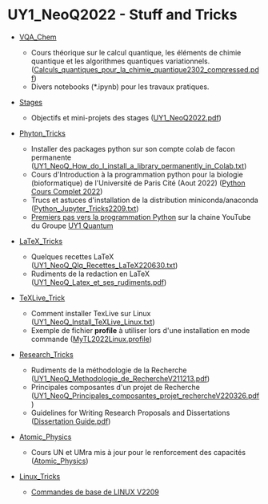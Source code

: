 # UY1_NeoQ2022 - Stuff and Tricks

* [VQA_Chem](https://github.com/NanaEngo/UY1_NeoQ_Stuffs/tree/main/VQA_Chem)
  * Cours théorique sur le calcul quantique, les éléments de chimie quantique et les algorithmes quantiques variationnels.([Calculs_quantiques_pour_la_chimie_quantique2302_compressed.pdf](https://github.com/NanaEngo/UY1_NeoQ_Stuffs/blob/main/VQA_Chem/Calculs_quantiques_pour_la_chimie_quantique2302_compressed.pdf))
  * Divers notebooks (*.ipynb) pour les travaux pratiques.

* [Stages](https://github.com/NanaEngo/UY1_NeoQ_Stuffs/tree/main/Stages)
  * Objectifs et mini-projets des stages ([UY1_NeoQ2022.pdf](https://github.com/NanaEngo/UY1_NeoQ_Stuffs/blob/main/Stages/UY1_NeoQ_Stage2022.pdf))

* [Phyton_Tricks](https://github.com/NanaEngo/UY1_NeoQ_Stuffs/tree/main/Python_Tricks)
  * Installer des packages python sur son compte colab de facon permanente ([UY1_NeoQ_How_do_I_install_a_library_permanently_in_Colab.txt](https://github.com/NanaEngo/UY1_NeoQ2022/blob/main/Python_Tricks/UY1_NeoQ_How_do_I_install_a_library_permanently_in_Colab.txt))
  * Cours d'Introduction à la programmation python pour la biologie (bioformatique) de l'Université de Paris Cité (Aout 2022) ([Python Cours Complet 2022](https://github.com/NanaEngo/UY1_NeoQ_Stuffs/blob/main/Python_Tricks/Python%20Cours%20Complet%20V2022.pdf))
  * Trucs et astuces d'installation de la distribution miniconda/anaconda ([Python_Jupyter_Tricks2209.txt](https://github.com/NanaEngo/UY1_NeoQ2022/blob/main/Python_Tricks/Python_Jupyter_Tricks2209.txt))
  * [Premiers pas vers la programmation Python](https://www.youtube.com/watch?v=nAyi6EbWwxU) sur la chaine YouTube du Groupe [UY1 Quantum](https://www.youtube.com/channel/UCUk-zZQWMyVYCMF6D64jLzw?app=desktop)

* [LaTeX_Tricks](https://github.com/NanaEngo/UY1_NeoQ_Stuffs/tree/main/LaTeX_Tricks)
  * Quelques recettes LaTeX ([UY1_NeoQ_Qlq_Recettes_LaTeX220630.txt](https://github.com/NanaEngo/UY1_NeoQ_Stuffs/tree/main/LaTeX_Tricks/UY1_NeoQ_Qlq_Recettes_LaTeX220630.txt))
  * Rudiments de la redaction en LaTeX ([UY1_NeoQ_Latex_et_ses_rudiments.pdf](https://github.com/NanaEngo/UY1_NeoQ_Stuffs/tree/main/LaTeX_Tricks/UY1_NeoQ_Latex_et_ses_rudiments.pdf))

* [TeXLive_Trick](https://github.com/NanaEngo/UY1_NeoQ_Stuffs/tree/main/TeXLive_Tricks)
  * Comment installer TexLive sur Linux ([UY1_NeoQ_Install_TeXLive_Linux.txt](https://github.com/NanaEngo/UY1_NeoQ_Stuffs/tree/main/TeXLive_Tricks/UY1_NeoQ_Install_TeXLive_Linux.txt))
  * Exemple de fichier **profile** à utiliser lors d'une installation en mode commande ([MyTL2022Linux.profile](https://github.com/NanaEngo/UY1_NeoQ_Stuffs/tree/main/TeXLive_Tricks/MyTL2022Linux.profile.txt)) 

* [Research_Tricks](https://github.com/NanaEngo/UY1_NeoQ_Stuffs/tree/main/Research_Tricks)
  * Rudiments de la méthodologie de la Recherche ([UY1_NeoQ_Methodologie_de_RechercheV211213.pdf](https://github.com/NanaEngo/UY1_NeoQ_Stuffs/tree/main/Research_Tricks/UY1_NeoQ_Beamer_Methodologie_de_RechercheV211213.pdf))
  * Principales composantes d'un projet de Recherche ([UY1_NeoQ_Principales_composantes_projet_rechercheV220326.pdf](https://github.com/NanaEngo/UY1_NeoQ2022/blob/main/UY1_NeoQ_Principales_composantes_projet_rechercheV220326.pdf))
  * Guidelines for Writing Research Proposals and Dissertations ([Dissertation Guide.pdf](https://github.com/NanaEngo/UY1_NeoQ2022/blob/main/))

* [Atomic_Physics](https://github.com/NanaEngo/UY1_NeoQ_Stuffs/tree/main/Atomic_Physics)
  * Cours UN et UMra mis à jour pour le renforcement des capacités ([Atomic_Physics](https://github.com/NanaEngo/UY1_NeoQ_Stuffs/blob/main/Atomic_Physics/PhysAtomiqV2209_Chapitres%201-4.pdf)) 

* [Linux_Tricks](https://github.com/NanaEngo/UY1_NeoQ_Stuffs/tree/main/Linux_Tricks)
  * [Commandes de base de LINUX V2209](https://docs.google.com/document/d/1_m6KMBfJAMpmk-HUIWPnT6nt-koY4LJuLGYVyQ4f02g/edit)  
